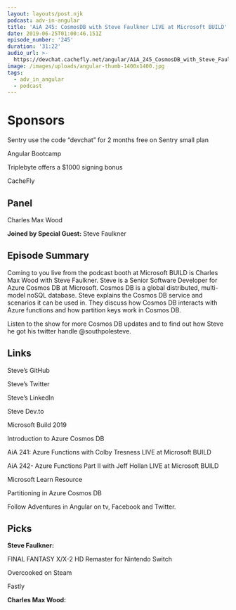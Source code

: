 ```yaml
---
layout: layouts/post.njk
podcast: adv-in-angular
title: 'AiA 245: CosmosDB with Steve Faulkner LIVE at Microsoft BUILD'
date: 2019-06-25T01:00:46.151Z
episode_number: '245'
duration: '31:22'
audio_url: >-
  https://devchat.cachefly.net/angular/AiA_245_CosmosDB_with_Steve_Faulkner_LIVE_at_Microsoft_BUILD.mp3
image: /images/uploads/angular-thumb-1400x1400.jpg
tags:
  - adv_in_angular
  - podcast
---
```

# Sponsors

Sentry use the code “devchat” for 2 months free on Sentry small plan

Angular Bootcamp

Triplebyte offers a $1000 signing bonus

CacheFly

## Panel

Charles Max Wood



**Joined by Special Guest:** Steve Faulkner



## Episode Summary



Coming to you live from the podcast booth at Microsoft BUILD is Charles Max Wood with Steve Faulkner. Steve is a Senior Software Developer for Azure Cosmos DB at Microsoft. Cosmos DB is a global distributed, multi-model noSQL database. Steve explains the Cosmos DB service and scenarios it can be used in. They discuss how Cosmos DB interacts with Azure functions and how partition keys work in Cosmos DB.



Listen to the show for more Cosmos DB updates and to find out how Steve he got his twitter handle @southpolesteve.



## Links

Steve’s GitHub

Steve’s Twitter

Steve’s LinkedIn

Steve Dev.to

Microsoft Build 2019  

Introduction to Azure Cosmos DB

AiA 241: Azure Functions with Colby Tresness LIVE at Microsoft BUILD

AiA 242- Azure Functions Part II with Jeff Hollan LIVE at Microsoft BUILD

Microsoft Learn Resource

Partitioning in Azure Cosmos DB

Follow Adventures in Angular on tv, Facebook and Twitter.

## Picks



**Steve Faulkner:**



FINAL FANTASY X/X-2 HD Remaster for Nintendo Switch

Overcooked on Steam

Fastly



**Charles Max Wood:**
